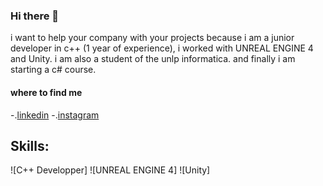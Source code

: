 ### Hi there 👋

<!--
**EmilianoPROGRAMING/EmilianoPROGRAMING** is a ✨ _special_ ✨ repository because its `README.md` (this file) appears on your GitHub profile.-->

i want to help your company with your projects because i am a junior developer in c++ (1 year of experience), i worked with UNREAL ENGINE 4 and Unity. i am also a student of the unlp informatica. and finally i am starting a c# course.

#### where to find me

-.[linkedin](https://www.linkedin.com/in/emiliano-merelez-bb423b238/)
-.[instagram](https://www.instagram.com/emi_merelez/)

## Skills:
![C++ Developper]
![UNREAL ENGINE 4]
![Unity]
